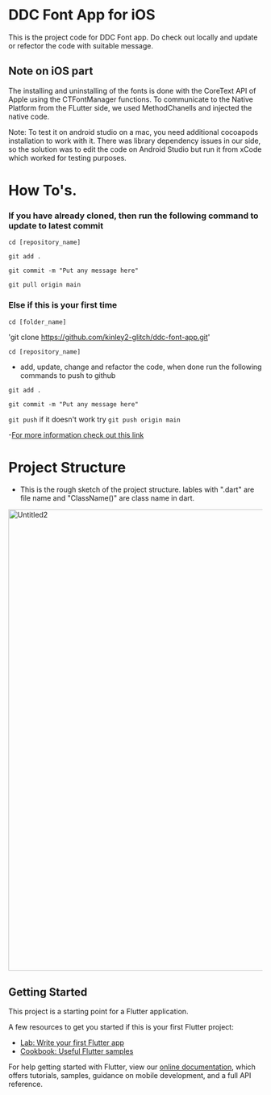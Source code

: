 # DDC Font App for iOS

This is the project code for DDC Font app. Do check out locally and update or refector the code with suitable message.

## Note on iOS part

The installing and uninstalling of the fonts is done with the CoreText API of Apple using the CTFontManager functions.
To communicate to the Native Platform from the FLutter side, we used MethodChanells and injected the native code.

Note: To test it on android studio on a mac, you need additional cocoapods installation to work with it.
There was library dependency issues in our side, so the solution was to edit the code on Android Studio but run it from xCode which worked for testing purposes.

# How To's.

### If you have already cloned, then run the following command to update to latest commit

`cd [repository_name]`

`git add .`

`git commit -m "Put any message here"`

`git pull origin main`


### Else if this is your first time

`cd [folder_name]`

'git clone https://github.com/kinley2-glitch/ddc-font-app.git'

`cd [repository_name]`

- add, update, change and refactor the code, when done run the following commands to push to github 

`git add .`

`git commit -m "Put any message here"`

`git push` if it doesn't work try `git push origin main`

-[For more information check out this link](https://www.earthdatascience.org/workshops/intro-version-control-git/basic-git-commands/)  



# Project Structure 
- This is the rough sketch of the project structure. lables with ".dart" are file name and "ClassName()" are class name in dart.
<img width="914" alt="Untitled2" src="https://user-images.githubusercontent.com/62231990/147034611-396d59e1-3e9a-4aea-a545-22e54c9856d5.png">


## Getting Started

This project is a starting point for a Flutter application.

A few resources to get you started if this is your first Flutter project:

- [Lab: Write your first Flutter app](https://flutter.dev/docs/get-started/codelab)
- [Cookbook: Useful Flutter samples](https://flutter.dev/docs/cookbook)

For help getting started with Flutter, view our
[online documentation](https://flutter.dev/docs), which offers tutorials,
samples, guidance on mobile development, and a full API reference.
